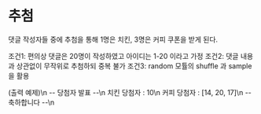 # 추첨

댓글 작성자들 중에 추첨을 통해 1명은 치킨, 3명은 커피 쿠폰을 받게 된다.

조건1: 편의상 댓글은 20명이 작성하였고 아이디는 1-20 이라고 가정
조건2: 댓글 내용과 상관없이 무작위로 추첨하되 중복 불가
조건3: random 모튤의 shuffle 과 sample 을 활용

(출력 예제)\n
-- 당첨자 발표 --\n
치킨 당첨자 : 10\n
커피 당첨자 : [14, 20, 17]\n
-- 축하합니다 --\n
